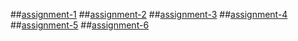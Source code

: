 ##[assignment-1](https://github.com/tharunsagar1/AIML-B4/blob/main/Assignment_1.ipynb)
##[assignment-2](https://github.com/tharunsagar1/AIML-B4/blob/main/Assignment_2.ipynb)
##[assignment-3](https://github.com/tharunsagar1/AIML-B4/blob/main/Assignment_3.ipynb)
##[assignment-4](https://github.com/tharunsagar1/AIML-B4/blob/main/Assignment_4.ipynb)
##[assignment-5]()
##[assignment-6]()
